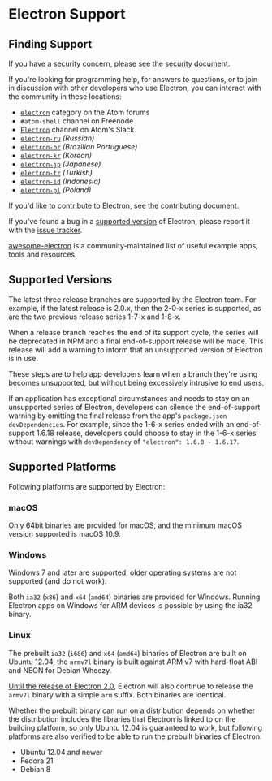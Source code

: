 # Electron Support

## Finding Support

If you have a security concern,
please see the [security document](../../SECURITY.md).

If you're looking for programming help,
for answers to questions,
or to join in discussion with other developers who use Electron,
you can interact with the community in these locations:
- [`electron`](https://discuss.atom.io/c/electron) category on the Atom
forums
- `#atom-shell` channel on Freenode
- [`Electron`](https://atom-slack.herokuapp.com) channel on Atom's Slack
- [`electron-ru`](https://telegram.me/electron_ru) *(Russian)*
- [`electron-br`](https://electron-br.slack.com) *(Brazilian Portuguese)*
- [`electron-kr`](https://electron-kr.github.io/electron-kr) *(Korean)*
- [`electron-jp`](https://electron-jp.slack.com) *(Japanese)*
- [`electron-tr`](https://electron-tr.herokuapp.com) *(Turkish)*
- [`electron-id`](https://electron-id.slack.com) *(Indonesia)*
- [`electron-pl`](https://electronpl.github.io) *(Poland)*

If you'd like to contribute to Electron,
see the [contributing document](../../CONTRIBUTING.md).

If you've found a bug in a [supported version](#supported-versions) of Electron,
please report it with the [issue tracker](../development/issues.md).

[awesome-electron](https://github.com/sindresorhus/awesome-electron)
is a community-maintained list of useful example apps,
tools and resources.

## Supported Versions

The latest three release branches are supported by the Electron team.
For example, if the latest release is 2.0.x, then the 2-0-x series
is supported, as are the two previous release series 1-7-x and 1-8-x.

When a release branch reaches the end of its support cycle, the series
will be deprecated in NPM and a final end-of-support release will be
made. This release will add a warning to inform that an unsupported
version of Electron is in use.

These steps are to help app developers learn when a branch they're
using becomes unsupported, but without being excessively intrusive
to end users.

If an application has exceptional circumstances and needs to stay
on an unsupported series of Electron, developers can silence the
end-of-support warning by omitting the final release from the app's
`package.json` `devDependencies`. For example, since the 1-6-x series
ended with an end-of-support 1.6.18 release, developers could choose
to stay in the 1-6-x series without warnings with `devDependency` of
`"electron": 1.6.0 - 1.6.17`.

## Supported Platforms

Following platforms are supported by Electron:

### macOS

Only 64bit binaries are provided for macOS, and the minimum macOS version
supported is macOS 10.9.

### Windows

Windows 7 and later are supported, older operating systems are not supported
(and do not work).

Both `ia32` (`x86`) and `x64` (`amd64`) binaries are provided for Windows.
Running Electron apps on Windows for ARM devices is possible by using the
ia32 binary.

### Linux

The prebuilt `ia32` (`i686`) and `x64` (`amd64`) binaries of Electron are built on
Ubuntu 12.04, the `armv7l` binary is built against ARM v7 with hard-float ABI and
NEON for Debian Wheezy.

[Until the release of Electron 2.0][arm-breaking-change], Electron will also
continue to release the `armv7l` binary with a simple `arm` suffix. Both binaries 
are identical.

Whether the prebuilt binary can run on a distribution depends on whether the
distribution includes the libraries that Electron is linked to on the building
platform, so only Ubuntu 12.04 is guaranteed to work, but following platforms
are also verified to be able to run the prebuilt binaries of Electron:

* Ubuntu 12.04 and newer
* Fedora 21
* Debian 8

[arm-breaking-change]: https://github.com/electron/electron/blob/master/docs/api/breaking-changes.md#duplicate-arm-assets

